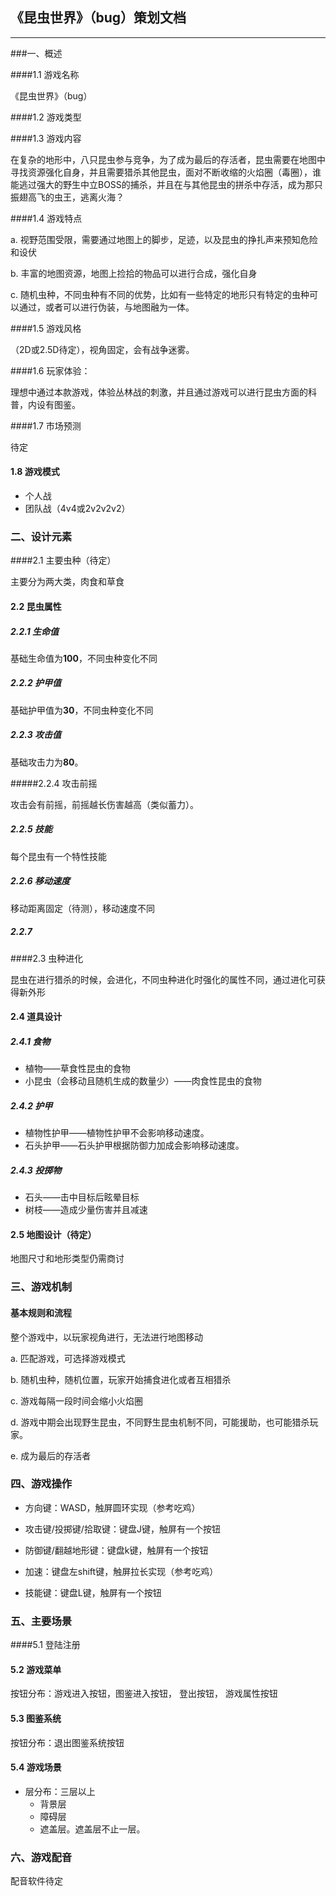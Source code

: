 ## 《昆虫世界》（bug）策划文档

---

###一、概述

####1.1 游戏名称

《昆虫世界》（bug）

####1.2 游戏类型

####1.3 游戏内容

在复杂的地形中，八只昆虫参与竞争，为了成为最后的存活者，昆虫需要在地图中寻找资源强化自身，并且需要猎杀其他昆虫，面对不断收缩的火焰圈（毒圈），谁能逃过强大的野生中立BOSS的捕杀，并且在与其他昆虫的拼杀中存活，成为那只振翅高飞的虫王，逃离火海？

####1.4 游戏特点

a. 视野范围受限，需要通过地图上的脚步，足迹，以及昆虫的挣扎声来预知危险和设伏

b. 丰富的地图资源，地图上捡拾的物品可以进行合成，强化自身

c. 随机虫种，不同虫种有不同的优势，比如有一些特定的地形只有特定的虫种可以通过，或者可以进行伪装，与地图融为一体。

####1.5 游戏风格

（2D或2.5D待定），视角固定，会有战争迷雾。

####1.6 玩家体验：

理想中通过本款游戏，体验丛林战的刺激，并且通过游戏可以进行昆虫方面的科普，内设有图鉴。

####1.7 市场预测

待定

#### 1.8 游戏模式

* 个人战
* 团队战（4v4或2v2v2v2）

### 二、设计元素

####2.1 主要虫种（待定）

主要分为两大类，肉食和草食

#### 2.2 昆虫属性

##### 2.2.1 生命值

基础生命值为**100**，不同虫种变化不同

##### 2.2.2 护甲值

基础护甲值为**30**，不同虫种变化不同

##### 2.2.3 攻击值

基础攻击力为**80**。

#####2.2.4 攻击前摇

攻击会有前摇，前摇越长伤害越高（类似蓄力）。

##### 2.2.5 技能

每个昆虫有一个特性技能

##### 2.2.6 移动速度

移动距离固定（待测），移动速度不同

##### 2.2.7  

####2.3 虫种进化

昆虫在进行猎杀的时候，会进化，不同虫种进化时强化的属性不同，通过进化可获得新外形

#### 2.4 道具设计

##### 2.4.1 食物

* 植物——草食性昆虫的食物
* 小昆虫（会移动且随机生成的数量少）——肉食性昆虫的食物

##### 2.4.2 护甲

* 植物性护甲——植物性护甲不会影响移动速度。
* 石头护甲——石头护甲根据防御力加成会影响移动速度。

##### 2.4.3 投掷物

* 石头——击中目标后眩晕目标
* 树枝——造成少量伤害并且减速

#### 2.5 地图设计（待定）

地图尺寸和地形类型仍需商讨

### 三、游戏机制

#### 基本规则和流程

整个游戏中，以玩家视角进行，无法进行地图移动

a. 匹配游戏，可选择游戏模式

b. 随机虫种，随机位置，玩家开始捕食进化或者互相猎杀

c. 游戏每隔一段时间会缩小火焰圈

d. 游戏中期会出现野生昆虫，不同野生昆虫机制不同，可能援助，也可能猎杀玩家。

e. 成为最后的存活者

### 四、游戏操作

* 方向键：WASD，触屏圆环实现（参考吃鸡）


* 攻击键/投掷键/拾取键：键盘J键，触屏有一个按钮
* 防御键/翻越地形键：键盘k键，触屏有一个按钮
* 加速：键盘左shift键，触屏拉长实现（参考吃鸡）
* 技能键：键盘L键，触屏有一个按钮


### 五、主要场景

####5.1 登陆注册

#### 5.2 游戏菜单

按钮分布：游戏进入按钮，图鉴进入按钮， 登出按钮， 游戏属性按钮

#### 5.3 图鉴系统

按钮分布：退出图鉴系统按钮

#### 5.4 游戏场景

* 层分布：三层以上
  * 背景层
  * 障碍层
  * 遮盖层。遮盖层不止一层。

### 六、游戏配音

配音软件待定




